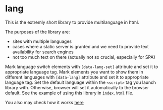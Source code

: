 # lang
This is the extremly short library to provide multilanguage in html. 

The purposes of the library are:
- sites with multiple languages 
- cases where a static server is granted and we need to provide text availability for search engines
- not too much text on there (actually not so crucial, especially for SPA)

Mark language switch elements with `[data-lang-set]` attribute and set it to appropriate language tag.
Mark elements you want to show them in different languages with `[data-lang]` attribute and set it to appropriate language tag.
Set the default language within the `<script>` tag you launch library with. Otherwise, browser will set it automatically to the browser default.
See the example of using this library in [`index.html`](https://github.com/tatomyr/lang/blob/master/index.html) file.

You also may check how it works [here](https://tatomyr.github.io/lang/)
